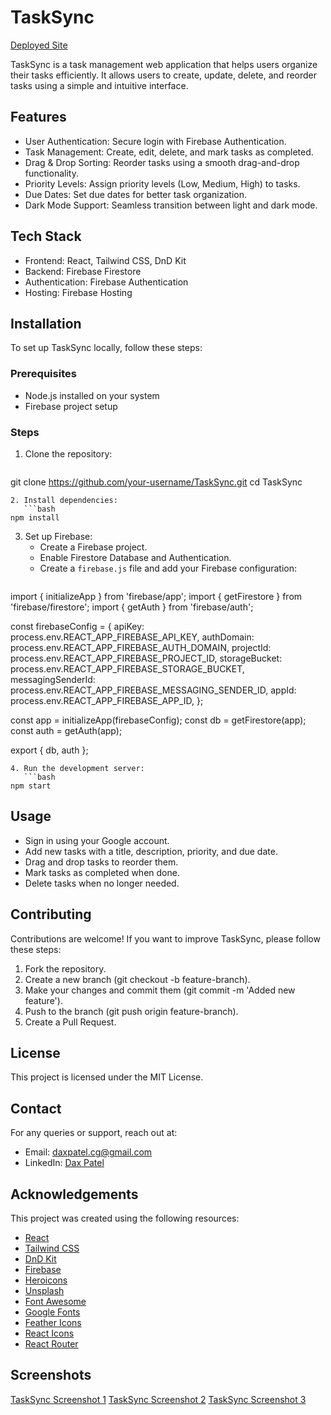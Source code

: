 # TaskSync

[Deployed Site](https://tasksync.web.app)

TaskSync is a task management web application that helps users organize their tasks efficiently. It allows users to create, update, delete, and reorder tasks using a simple and intuitive interface.

## Features

* User Authentication: Secure login with Firebase Authentication.
* Task Management: Create, edit, delete, and mark tasks as completed.
* Drag & Drop Sorting: Reorder tasks using a smooth drag-and-drop functionality.
* Priority Levels: Assign priority levels (Low, Medium, High) to tasks.
* Due Dates: Set due dates for better task organization.
* Dark Mode Support: Seamless transition between light and dark mode.

## Tech Stack

* Frontend: React, Tailwind CSS, DnD Kit
* Backend: Firebase Firestore
* Authentication: Firebase Authentication
* Hosting: Firebase Hosting

## Installation

To set up TaskSync locally, follow these steps:

### Prerequisites

* Node.js installed on your system
* Firebase project setup

### Steps

1. Clone the repository:
   ```bash
git clone https://github.com/your-username/TaskSync.git
cd TaskSync
```
2. Install dependencies:
   ```bash
npm install
```
3. Set up Firebase:
   * Create a Firebase project.
   * Enable Firestore Database and Authentication.
   * Create a `firebase.js` file and add your Firebase configuration:
     ```javascript
import { initializeApp } from 'firebase/app';
import { getFirestore } from 'firebase/firestore';
import { getAuth } from 'firebase/auth';

const firebaseConfig = {
  apiKey: process.env.REACT_APP_FIREBASE_API_KEY,
  authDomain: process.env.REACT_APP_FIREBASE_AUTH_DOMAIN,
  projectId: process.env.REACT_APP_FIREBASE_PROJECT_ID,
  storageBucket: process.env.REACT_APP_FIREBASE_STORAGE_BUCKET,
  messagingSenderId: process.env.REACT_APP_FIREBASE_MESSAGING_SENDER_ID,
  appId: process.env.REACT_APP_FIREBASE_APP_ID,
};

const app = initializeApp(firebaseConfig);
const db = getFirestore(app);
const auth = getAuth(app);

export { db, auth };
```
4. Run the development server:
   ```bash
npm start
```

## Usage

* Sign in using your Google account.
* Add new tasks with a title, description, priority, and due date.
* Drag and drop tasks to reorder them.
* Mark tasks as completed when done.
* Delete tasks when no longer needed.

## Contributing

Contributions are welcome! If you want to improve TaskSync, please follow these steps:

1. Fork the repository.
2. Create a new branch (git checkout -b feature-branch).
3. Make your changes and commit them (git commit -m 'Added new feature').
4. Push to the branch (git push origin feature-branch).
5. Create a Pull Request.

## License

This project is licensed under the MIT License.

## Contact

For any queries or support, reach out at:

* Email: daxpatel.cg@gmail.com
* LinkedIn: [Dax Patel](https://www.linkedin.com/in/dax-cg/)

## Acknowledgements
This project was created using the following resources:
* [React](https://reactjs.org/)
* [Tailwind CSS](https://tailwindcss.com/)
* [DnD Kit](https://dndkit.com/)
* [Firebase](https://firebase.google.com/)
* [Heroicons](https://heroicons.com/)
* [Unsplash](https://unsplash.com/)
* [Font Awesome](https://fontawesome.com/)
* [Google Fonts](https://fonts.google.com/)
* [Feather Icons](https://feathericons.com/)
* [React Icons](https://react-icons.github.io/react-icons/)
* [React Router](https://reactrouter.com/)

## Screenshots
[TaskSync Screenshot 1](https://i.imgur.com/6Q7Q6Q4.png)
[TaskSync Screenshot 2](https://i.imgur.com/6Q7Q6Q4.png)
[TaskSync Screenshot 3](https://i.imgur.com/6Q7Q6Q4.png)


